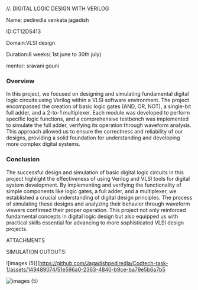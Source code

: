 //. DIGITAL LOGIC DESIGN WITH VERILOG

Name: pediredla venkata jagadish

ID:CT12DS413

Domain:VLSI design 

Duration:8 weeks( 1st june to 30th july)

mentor: sravani gouni


### Overview

In this project, we focused on designing and simulating fundamental digital logic circuits using Verilog within a VLSI software environment. The project encompassed the creation of basic logic gates (AND, OR, NOT), a single-bit full adder, and a 2-to-1 multiplexer. Each module was developed to perform specific logic functions, and a comprehensive testbench was implemented to simulate the full adder, verifying its operation through waveform analysis. This approach allowed us to ensure the correctness and reliability of our designs, providing a solid foundation for understanding and developing more complex digital systems.

### Conclusion

The successful design and simulation of basic digital logic circuits in this project highlight the effectiveness of using Verilog and VLSI tools for digital system development. By implementing and verifying the functionality of simple components like logic gates, a full adder, and a multiplexer, we established a crucial understanding of digital design principles. The process of simulating these designs and analyzing their behavior through waveform viewers confirmed their proper operation. This project not only reinforced fundamental concepts in digital logic design but also equipped us with practical skills essential for advancing to more sophisticated VLSI design projects.


ATTACHMENTS 

SIMULATION OUTOUTS:

![images (5)](https://github.com/Jagadishpediredla/Codtech-task-1/assets/149489074/51e596a0-2363-4840-b9ce-ba79e5b6a7b5



![images (5)](https://github.com/Jagadishpediredla/Codtech-task-1/assets/149489074/de19eac7-c04a-4914-a08e-e6a92d0c8b39)
